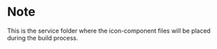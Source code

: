 # Note

This is the service folder where the icon-component files will be placed during the build process.
